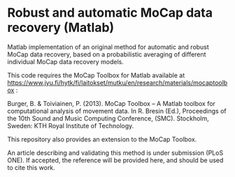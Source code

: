 # Robust and automatic MoCap data recovery (Matlab)

Matlab implementation of an original method for automatic and robust MoCap data recovery, based on a probabilistic averaging of different individual MoCap data recovery models.

This code requires the MoCap Toolbox for Matlab available at https://www.jyu.fi/hytk/fi/laitokset/mutku/en/research/materials/mocaptoolbox :

Burger, B. & Toiviainen, P. (2013). MoCap Toolbox – A Matlab toolbox for computational analysis of movement data. In R. Bresin (Ed.), Proceedings of the 10th Sound and Music Computing Conference, (SMC). Stockholm, Sweden: KTH Royal Institute of Technology.

This repository also provides an extension to the MoCap Toolbox.

An article describing and validating this method is under submission (PLoS ONE). If accepted, the reference will be provided here, and should be used to cite this work.


